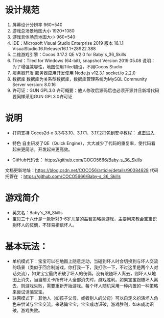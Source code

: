 # 设计规范
1. 屏幕设计分辨率
960*540
2. 游戏总场景地图大小
1920*1080
3. 游戏具体场景地图大小
960*540
4. IDE：Microsoft Visual Studio Enterprise 2019 版本 16.1.1
VisualStudio.16.Release/16.1.1+28922.388
5. 二维游戏引擎：Cocos 3.17.2
QE V2.0 for Baby's_36_Skills
6. Tiled：Tiled for Windows (64-bit), snapshot Version 2019.05.08
说明：为了增强兼容性，地图使用Tiled铺设，不用Cocos Studio
7. 服务器开发
服务器应用开发使用 Node.js v12.3.1
socket.io 2.2.0
8. 数据库
数据库为关系型数据库，数据库管理系统为MySQL Community Server version: 8.0.16
9. 许可证：GUN GPL3.0
许可概要：他人修改后源码后也必须开源并且新增代码要同样采用GUN GPL3.0许可证

# 说明
* 打包支持
Cocos2d-x 3.3与3.10、3.17.1、3.17.2打包到安卓教程：
[点击进入](https://blog.csdn.net/COCO56/article/details/89392349)

* 特色
自主研发了QE（Quick Engine），大大减少了代码的重复率，使代码看起来更简洁，开发起来更高效。

* GitHub代码仓：
https://github.com/COCO5666/Baby-s_36_Skills

文档更新地址：https://blog.csdn.net/COCO56/article/details/90384628
代码托管在 ：https://github.com/COCO5666/Baby-s_36_Skills

<!-- 安装包下载方式
* 安卓
链接一：https://www.pgyer.com/J5iR
或扫码：
![图片无法正常加载，请联系作者](https://www.pgyer.com/app/qrcode/J5iR)
链接二：[点此跳转](https://uinedu-my.sharepoint.com/:f:/g/personal/a19635_myoffice_site/EgusrLTRZ9ZFi0_aSduJW_4B5wokGfa1PuhXvUoHeo3Adg?e=qWUnl7)
* Windows
[点此跳转](https://uinedu-my.sharepoint.com/:f:/g/personal/a19635_myoffice_site/EgusrLTRZ9ZFi0_aSduJW_4B5wokGfa1PuhXvUoHeo3Adg?e=qWUnl7) -->

# 游戏简介
* 英文名：Baby's_36_Skills
* 宝贝三十六计是一款针对3-6岁儿童的益智策略类游戏，主要用来教会宝宝识别坏人的伎俩，不轻易相信坏人。
# 基本玩法：
* 单机模式下：宝宝可以在地图上随意走动，当碰到坏人时会切换到与坏人交流的场景（类似于回合制游戏，你打我一下，我打你一下，不过这里是两个人对话交流），如果宝宝最终识破了坏人的伎俩，没有跟随坏人离去，则坏人从地图上消失，当当前关卡所有坏人全部消失时，游戏胜利。如果宝宝跟随坏人离去，则游戏失败，需要重新开始游戏。每个坏人随机采用一种内置的一种策略来尝试诱骗宝宝。
* 联网模式下：其他人（如孩子父母，或者别人的父母）可以自定义扮演坏人角色来尝试与宝宝交流，来诱骗宝宝，宝宝成功识破，游戏胜利，如未成功识破，游戏失败。